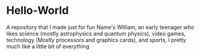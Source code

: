 # Hello-World
A repository that I made just for fun
Name's William, an early teenager who likes science (mostly astrophysics and quantum physics), video games, technology (Mostly processors and graphics cards), and sports, I pretty much like a little bit of everything

